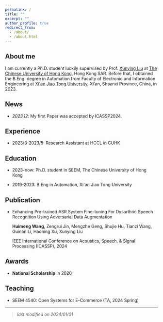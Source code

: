 ```yaml
---
permalink: /
title: ""
excerpt: ""
author_profile: true
redirect_from: 
  - /about/
  - /about.html
---
```



## About me
I am currently a Ph.D. student luckily supervised by Prof. [Xunying Liu](https://www1.se.cuhk.edu.hk/~xyliu/) at [The Chinese University of Hong Kong](https://www.cuhk.edu.hk/chinese/), Hong Kong SAR. Before that, I obtained the B.Eng. degree in Automation from Faculty of Electronic and Information Engineering at [Xi'an Jiao Tong University](http://www.xjtu.edu.cn/), Xi'an, Shaanxi Province, China, in 2023.

## News
- *2023.12*: My first Paper was accepted by ICASSP2024.

## Experience

- 2023/3-2023/5: Research Assistant at HCCL in CUHK

## Education

- 2023-now: Ph.D. student in SEEM, The Chinese University of Hong Kong

- 2019-2023: B.Eng in Automation, Xi'an Jiao Tong University

## Publication
- Enhancing Pre-trained ASR System Fine-tuning For Dysarthric Speech Recognition Using Adversarial Data Augmentation

  **Huimeng Wang**, Zengrui Jin, Mengzhe Geng, Shujie Hu, Tianzi Wang, Guinan Li, Haoning Xu, Xunying Liu

  IEEE International Conference on Acoustics, Speech, & Signal Processing (ICASSP), 2024

## Awards
- **National Scholarship** in 2020

## Teaching
- SEEM 4540: Open Systems for E-Commerce (TA, 2024 Spring)
_____
> *last modified on 2024/01/01*